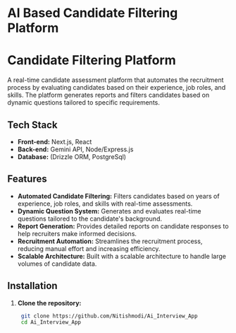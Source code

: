 # AI Based Candidate Filtering Platform
# Candidate Filtering Platform

A real-time candidate assessment platform that automates the recruitment process by evaluating candidates based on their experience, job roles, and skills. The platform generates reports and filters candidates based on dynamic questions tailored to specific requirements.

## Tech Stack
- **Front-end:** Next.js, React
- **Back-end:** Gemini API, Node/Express.js
- **Database:** (Drizzle ORM, PostgreSql)

## Features
- **Automated Candidate Filtering:** Filters candidates based on years of experience, job roles, and skills with real-time assessments.
- **Dynamic Question System:** Generates and evaluates real-time questions tailored to the candidate's background.
- **Report Generation:** Provides detailed reports on candidate responses to help recruiters make informed decisions.
- **Recruitment Automation:** Streamlines the recruitment process, reducing manual effort and increasing efficiency.
- **Scalable Architecture:** Built with a scalable architecture to handle large volumes of candidate data.

## Installation

1. **Clone the repository:**
   ```bash
    git clone https://github.com/Nitishmodi/Ai_Interview_App
    cd Ai_Interview_App
   

